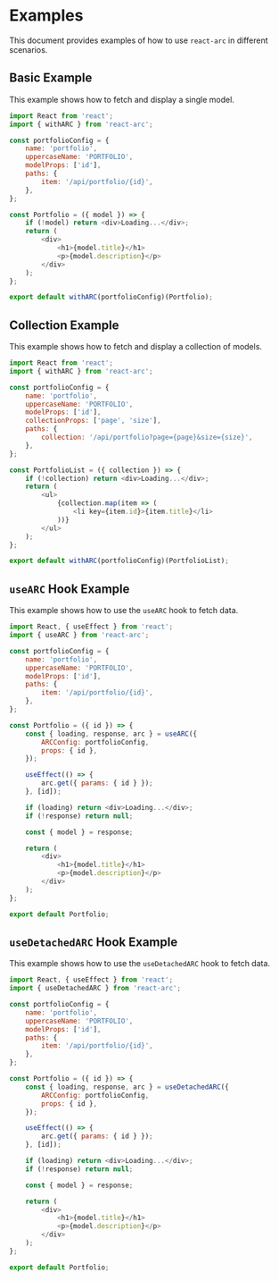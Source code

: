 
# Examples

This document provides examples of how to use `react-arc` in different scenarios.

## Basic Example

This example shows how to fetch and display a single model.

```javascript
import React from 'react';
import { withARC } from 'react-arc';

const portfolioConfig = {
    name: 'portfolio',
    uppercaseName: 'PORTFOLIO',
    modelProps: ['id'],
    paths: {
        item: '/api/portfolio/{id}',
    },
};

const Portfolio = ({ model }) => {
    if (!model) return <div>Loading...</div>;
    return (
        <div>
            <h1>{model.title}</h1>
            <p>{model.description}</p>
        </div>
    );
};

export default withARC(portfolioConfig)(Portfolio);
```

## Collection Example

This example shows how to fetch and display a collection of models.

```javascript
import React from 'react';
import { withARC } from 'react-arc';

const portfolioConfig = {
    name: 'portfolio',
    uppercaseName: 'PORTFOLIO',
    modelProps: ['id'],
    collectionProps: ['page', 'size'],
    paths: {
        collection: '/api/portfolio?page={page}&size={size}',
    },
};

const PortfolioList = ({ collection }) => {
    if (!collection) return <div>Loading...</div>;
    return (
        <ul>
            {collection.map(item => (
                <li key={item.id}>{item.title}</li>
            ))}
        </ul>
    );
};

export default withARC(portfolioConfig)(PortfolioList);
```

## `useARC` Hook Example

This example shows how to use the `useARC` hook to fetch data.

```javascript
import React, { useEffect } from 'react';
import { useARC } from 'react-arc';

const portfolioConfig = {
    name: 'portfolio',
    uppercaseName: 'PORTFOLIO',
    modelProps: ['id'],
    paths: {
        item: '/api/portfolio/{id}',
    },
};

const Portfolio = ({ id }) => {
    const { loading, response, arc } = useARC({
        ARCConfig: portfolioConfig,
        props: { id },
    });

    useEffect(() => {
        arc.get({ params: { id } });
    }, [id]);

    if (loading) return <div>Loading...</div>;
    if (!response) return null;

    const { model } = response;

    return (
        <div>
            <h1>{model.title}</h1>
            <p>{model.description}</p>
        </div>
    );
};

export default Portfolio;
```

## `useDetachedARC` Hook Example

This example shows how to use the `useDetachedARC` hook to fetch data.

```javascript
import React, { useEffect } from 'react';
import { useDetachedARC } from 'react-arc';

const portfolioConfig = {
    name: 'portfolio',
    uppercaseName: 'PORTFOLIO',
    modelProps: ['id'],
    paths: {
        item: '/api/portfolio/{id}',
    },
};

const Portfolio = ({ id }) => {
    const { loading, response, arc } = useDetachedARC({
        ARCConfig: portfolioConfig,
        props: { id },
    });

    useEffect(() => {
        arc.get({ params: { id } });
    }, [id]);

    if (loading) return <div>Loading...</div>;
    if (!response) return null;

    const { model } = response;

    return (
        <div>
            <h1>{model.title}</h1>
            <p>{model.description}</p>
        </div>
    );
};

export default Portfolio;
```
